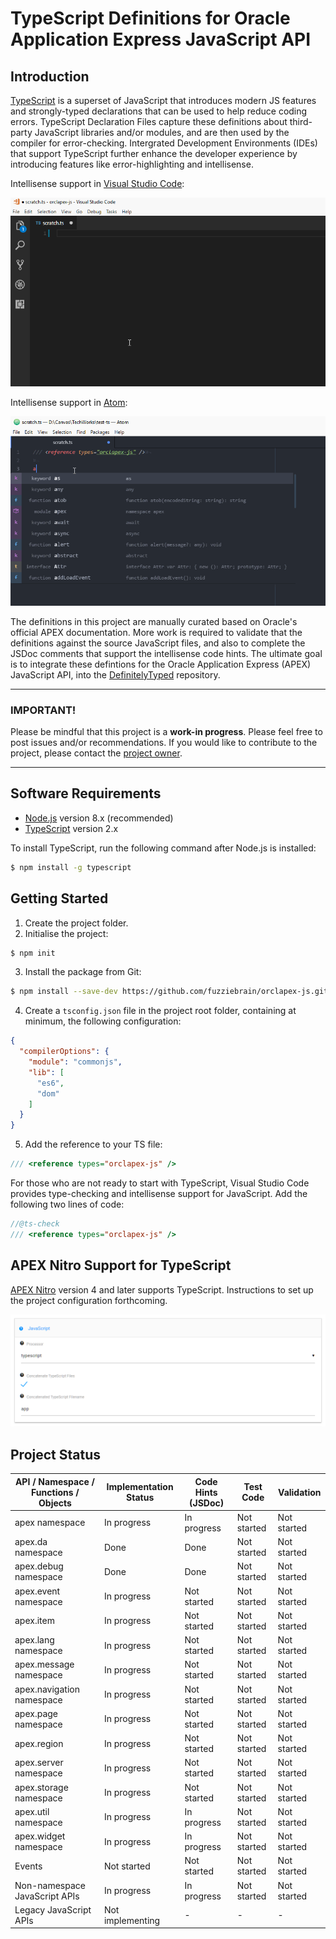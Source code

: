 # TypeScript Definitions for Oracle Application Express JavaScript API
## Introduction
[TypeScript](https://www.typescriptlang.org) is a superset of JavaScript that introduces modern JS features and strongly-typed declarations that can be used to help reduce coding errors. TypeScript Declaration Files capture these definitions about third-party JavaScript libraries and/or modules, and are then used by the compiler for error-checking. Intergrated Development Environments (IDEs) that support TypeScript further enhance the developer experience by introducing features like error-highlighting and intellisense.

Intellisense support in [Visual Studio Code](https://code.visualstudio.com/):

![Intellisense support in Visual Studio Code](./docs/intellisense-code.gif)

Intellisense support in [Atom](https://atom.io/):

![Intellisense support in Atom](./docs/intellisense-atom.gif)

The definitions in this project are manually curated based on Oracle's official APEX documentation. More work is required to validate that the definitions against the source JavaScript files, and also to complete the JSDoc comments that support the intellisense code hints. The ultimate goal is to integrate these defintions for the Oracle Application Express (APEX) JavaScript API, into the [DefinitelyTyped](http://definitelytyped.org/) repository.

---
### IMPORTANT!
Please be mindful that this project is a **work-in progress**. Please feel free to post issues and/or recommendations. If you would like to contribute to the project, please contact the [project owner](https://twitter.com/fuzziebrain).

---

## Software Requirements
* [Node.js](https://nodejs.org/) version 8.x (recommended)
* [TypeScript](https://www.typescriptlang.org/) version 2.x

To install TypeScript, run the following command after Node.js is installed:
```bash
$ npm install -g typescript
```

## Getting Started
1. Create the project folder.
2. Initialise the project:
```bash
$ npm init
```
3. Install the package from Git:
```bash
$ npm install --save-dev https://github.com/fuzziebrain/orclapex-js.git
```
4. Create a `tsconfig.json` file in the project root folder, containing at minimum, the following configuration:
```json
{
  "compilerOptions": {
    "module": "commonjs",
    "lib": [
      "es6",
      "dom"
    ]
  }
}
```
5. Add the reference to your TS file:
```typescript
/// <reference types="orclapex-js" />
```

For those who are not ready to start with TypeScript, Visual Studio Code provides type-checking and intellisense support for JavaScript. Add the following two lines of code:
```javascript
//@ts-check
/// <reference types="orclapex-js" />
```

## APEX Nitro Support for TypeScript
[APEX Nitro](https://github.com/OraOpenSource/apex-nitro) version 4 and later supports TypeScript. Instructions to set up the project configuration forthcoming.

![Configure APEX Nitro support for TypeScript](./docs/apex-nitro-ts-configuration.png)

## Project Status
| API / Namespace / Functions / Objects | Implementation Status | Code Hints (JSDoc) | Test Code | Validation |
| - | - | - | - | - |
| apex namespace | In progress | In progress | Not started | Not started |
| apex.da namespace | Done | Done | Not started | Not started |
| apex.debug namespace | Done | Done | Not started | Not started |
| apex.event namespace | In progress | Not started | Not started | Not started |
| apex.item | In progress | Not started | Not started | Not started |
| apex.lang namespace | In progress | Not started | Not started | Not started |
| apex.message namespace | In progress | Not started | Not started | Not started |
| apex.navigation namespace | In progress | Not started | Not started | Not started |
| apex.page namespace | In progress | Not started | Not started | Not started |
| apex.region | In progress | Not started | Not started | Not started |
| apex.server namespace | In progress | Not started | Not started | Not started |
| apex.storage namespace | In progress | Not started | Not started | Not started |
| apex.util namespace | In progress | In progress | Not started | Not started |
| apex.widget namespace | In progress | In progress | Not started | Not started |
| Events | Not started | Not started | Not started | Not started |
| Non-namespace JavaScript APIs | In progress | In progress | Not started | Not started |
| Legacy JavaScript APIs | Not implementing | - | - | - |